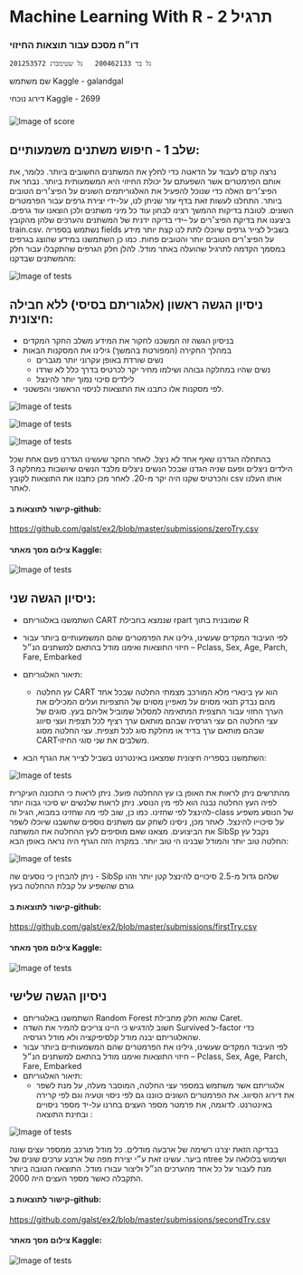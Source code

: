 # Machine Learning With R - תרגיל 2
### דו״ח מסכם עבור תוצאות החיזוי
    
    גל בר 200462133   גל שטימברג 201253572
 
 שם משתמש Kaggle - galandgal
 
 דירוג נוכחי Kaggle - 2699
 
###

![Image of score](/img/1.png)


## שלב 1 - חיפוש משתנים משמעותיים: 
נרצה קודם לעבוד על הדאטה כדי לחלץ את המשתנים החשובים ביותר. כלומר, את אותם הפרמטרים אשר השפעתם על יכולת החיזוי היא המשמעותית ביותר. נבחר את הפיצ׳רים האלה כדי שנוכל להפעיל את האלגוריתמים השונים על הפיצ׳רים הטובים ביותר.
התחלנו לעשות זאת בדף עזר שניתן לנו, על-ידי יצירת גרפים עבור הפרמטרים השונים. לטובת בדיקות ההמשך רצינו לבחון עוד כל מיני משתנים ולכן הוצאנו עוד גרפים.
ביצענו את בדיקת הפיצ׳רים על –ידי בדיקה ידנית של המשתנים והערכים שלהן מהקובץ train.csv. נשתמש בספריה fields בשביל לצייר גרפים שיוכלו לתת לנו קצת יותר מידע על הפיצ׳רים הטובים יותר והטובים פחות.
כמו כן השתמשנו במידע שהוצג בגרפים במסמך הקדמה לתרגיל שהועלה באתר מודל.
להלן חלק הגרפים שהתקבלו עבור חלק מהמשתנים שבדקנו:


![Image of tests](/img/2.png)


## ניסיון הגשה ראשון (אלגוריתם בסיסי) ללא חבילה חיצונית:

- בניסיון הגשה זה המשכנו לחקור את המידע משלב החקר המקדים
- במהלך החקירה (המפורטת בהמשך) גילינו את המסקנות הבאות
    -   נשים שורדת באופן עקרוני יותר מגברים
    -   נשים שהיו במחלקה  גבוהה ושילמו מחיר יקר לכרטיס בדרך כלל לא שרדו
    -   לילדים סיכוי נמוך יותר להינצל
- לפי מסקנות אלו כתבנו את התוצאות לניסוי הראשוני והפשטני.

![Image of tests](/img/3.png)


![Image of tests](/img/4.png)


![Image of tests](/img/5.png)

בהתחלה הגדרנו שאף אחד לא ניצל.
לאחר החקר שעשינו הגדרנו פעם אחת שכל הילדים ניצלים ופעם שניה הגדנו שבכל הנשים ניצלים מלבד הנשים שיושבות במחלקה 3 והכרטיס שקנו היה יקר מ-20.
לאחר מכן כתבנו את התוצאות לקובץ csv אותו העלנו לאתר.

#### קישור לתוצאות ב-github: 

https://github.com/galst/ex2/blob/master/submissions/zeroTry.csv

#### צילום מסך מאתר Kaggle:


![Image of tests](/img/6.png)

## ניסיון הגשה שני:
- השתמשנו באלגוריתם CART שנמצא בחבילת rpart שמובנית בתוך R
- לפי העיבוד המקדים שעשינו, גילינו את הפרמטרים שהם המשמעותיים ביותר עבור חיזוי התוצאות ואימנו מודל בהתאם למשתנים הנ״ל – Pclass, Sex, Age, Parch, Fare, Embarked 
- תיאור האלגוריתם: 
    - עץ החלטה CART הוא עץ בינארי מלא המורכב מצמתי החלטה שבכל אחד מהם נבדק תנאי מסוים על מאפיין מסוים של התצפיות ועלים המכילים את הערך החזוי עבור התצפית המתאימה למסלול שמוביל אליהם בעץ. סוגים של עצי החלטה הם עצי רגרסיה שבהם מותאם ערך רציף לכל תצפית ועצי סיווג שבהם מותאם ערך בדיד או מחלקת סוג לכל תצפית. עצי החלטה מסוג CARTמשלבים את שני סוגי החיזוי.

- השתמשנו בספריה חיצונית שמצאנו באינטרנט בשביל לצייר את הגרף הבא:

![Image of tests](/img/7.png)

מהתרשים ניתן לראות את האופן בו עץ ההחלטה פועל. ניתן לראות כי התכונה העיקרית לפיה העץ החלטה נבנה הוא לפי מין הנוסע. ניתן לראות שלנשים יש סיכוי גבוה יותר להינצל לפי שחזינו. כמו כן, שוב לפי מה שחזינו במבוא, הגיל וה-class של הנוסע משפיע על סיכוייו להינצל. לאחר מכן, ניסינו לשחק עם משתנים נוספים שחשבנו שיוכלו לשפר את הביצועים. מצאנו שאם מוסיפים לעץ ההחלטה את המשתנה SibSp נקבל עץ החלטה טוב יותר והמודל שבנינו הי טוב יותר. במקרה הזה הגרף היה נראה באופן הבא:

![Image of tests](/img/8.png)

ניתן להבחין כי נוסעים שה - SibSp
שלהם גדול מ-2.5 סיכויים להינצל קטן יותר וזהו גורם שהשפיע על קבלת ההחלטה בעץ

#### קישור לתוצאות ב-github: 

https://github.com/galst/ex2/blob/master/submissions/firstTry.csv
    
#### צילום מסך מאתר Kaggle:

![Image of tests](/img/9.png)

## ניסיון הגשה שלישי
 - השתמשנו באלגוריתם Random Forest  שהוא חלק מחבילת Caret.
 - חשוב להדגיש כי היינו צריכים להמיר את השדה Survived ל-factor כדי שהאלגוריתם יבנה מודל קלסיפיקציה ולא מודל רגרסיה.
 - לפי העיבוד המקדים שעשינו, גילינו את הפרמטרים שהם המשמעותיים ביותר עבור חיזוי התוצאות ואימנו מודל בהתאם למשתנים הנ״ל – Pclass, Sex, Age, Parch, Fare, Embarked 
 - תיאור האלגוריתם:
    - אלגוריתם אשר משתמש במספר עצי החלטה, המוסבר מעלה, על מנת לשפר את דירוג הסיווג.
את הפרמטרים השונים כווננו גם לפי ניסוי וטעיה וגם לפי קרירה באינטרנט. לדוגמה, את פרמטר מספר העצים בחרנו על-יד מספר ניסויים ובחינת התוצאה :

![Image of tests](/img/10.png)

בבדיקה הזאת יצרנו רשימה של ארבעה מודלים. כל מודל מורכב ממספר עצים שונה ביער. עשינו זאת ע״י יצירת מפה של ארבע ערכים שונים של ntree ושימוש בלולאה על מנת לעבור על כל אחד מהערכים הנ״ל וליצור עבורו מודל.
התוצאה הטובה ביותר התקבלה כאשר מספר העצים היה 2000.

#### קישור לתוצאות ב-github: 

https://github.com/galst/ex2/blob/master/submissions/secondTry.csv


#### צילום מסך מאתר Kaggle:

![Image of tests](/img/11.png)


